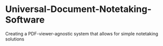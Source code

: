 # Universal-Document-Notetaking-Software
Creating a PDF-viewer-agnostic system that allows for simple notetaking solutions
